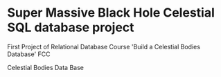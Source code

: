 # Super Massive Black Hole Celestial SQL database project
First Project of Relational Database Course 'Build a Celestial Bodies Database' FCC

Celestial Bodies Data Base
